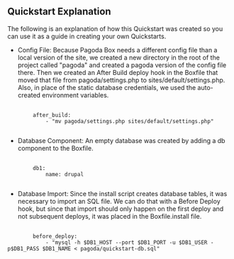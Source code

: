 Quickstart Explanation
----------------------

The following is an explanation of how this Quickstart was created so you can use it as a guide in creating your own Quickstarts.

* Config File: Because Pagoda Box needs a different config file than a local version of the site, we created a new directory in the root of the project called "pagoda" and created a pagoda version of the config file there. Then we created an After Build deploy hook in the Boxfile that moved that file from pagoda/settings.php to sites/default/settings.php. Also, in place of the static database credentials, we used the auto-created environment variables.

<pre>
    <code>
        after_build:
            - "mv pagoda/settings.php sites/default/settings.php"
    </code>
</pre>

* Database Component: An empty database was created by adding a db component to the Boxfile.

<pre>
   <code>
        db1:
            name: drupal
   </code>
</pre>

* Database Import: Since the install script creates database tables, it was necessary to import an SQL file. We can do that with a Before Deploy hook, but since that import should only happen on the first deploy and not subsequent deploys, it was placed in the Boxfile.install file.

<pre>
   <code>
        before_deploy:
            - "mysql -h $DB1_HOST --port $DB1_PORT -u $DB1_USER -p$DB1_PASS $DB1_NAME &lt; pagoda/quickstart-db.sql"
   </code>
</pre>